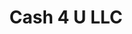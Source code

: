 ---
title: Cash 4 U LLC
slug: cash-4-u-llc
updated-on: '2024-05-30T13:44:31.749Z'
created-on: '2024-05-30T13:41:46.671Z'
published-on: '2024-05-30T13:54:32.469Z'
f_city-state-2:
- cms/city/blytheville-ar.md
- cms/city/columbia-tn.md
f_locations:
- cms/payday-loan/cash-4-u-llc-6370.md
- cms/payday-loan/cash-4-u-llc-6371.md
- cms/payday-loan/cash-4-u-llc-6372.md
f_states:
- cms/state/arkansas.md
- cms/state/tennessee.md
layout: '[company].html'
tags: company
---